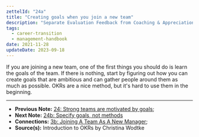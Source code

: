 ```yaml
---
zettelId: "24a"
title: "Creating goals when you join a new team"
description: "Separate Evaluation Feedback from Coaching & Appreciation Feedback In Performance Reviews"
tags:
  - career-transition
  - management-handbook
date: 2021-11-28
updateDate: 2023-09-18
---
```


If you are joining a new team, one of the first things you should do is learn the goals of the team. If there is nothing, start by figuring out how you can create goals that are ambitious and can gather people around them as much as possible. OKRs are a nice method, but it's hard to use them in the beginning.

---

- **Previous Note:** [24: Strong teams are motivated by goals](/notes/24/);
- **Next Note:** [24b: Specify goals, not methods](/notes/24b/)
- **Connections:** [3b: Joining A Team As A New Manager](/notes/3b/);
- **Source(s):** Introduction to OKRs by Christina Wodtke
